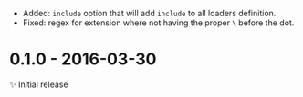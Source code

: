 - Added: ``include`` option that will add ``include`` to all loaders definition.
- Fixed: regex for extension where not having the proper ``\`` before the dot.

# 0.1.0 - 2016-03-30

✨ Initial release

